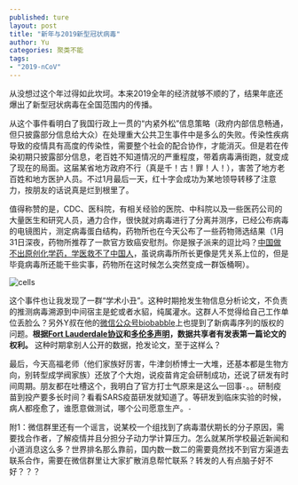 ```yaml
---
published: ture
layout: post
title: "新年与2019新型冠状病毒"
author: Yu
categories: 聚类不能
tags:
- "2019-nCoV"
---
```


从没想过这个年过得如此坎坷。本来2019全年的经济就够不顺的了，结果年底还爆出了新型冠状病毒在全国范围内的传播。

从这个事件看明白了我国行政上一贯的“内紧外松”信息策略（政府内部信息畅通，但只披露部分信息给大众）在处理重大公共卫生事件中是多么的失败。传染性疾病导致的疫情具有高度的传染性，需要整个社会的配合协作，才能消灭。但是若在传染初期只披露部分信息，老百姓不知道情况的严重程度，带着病毒满街跑，就变成了现在的局面。这届某省地方政府不行（真是千！古！罪！人！），害苦了地方老百姓和地方医护人员。不过1月最后一天，红十字会成功为某地领导转移了注意力，按朋友的话说真是烂到根里了。

值得称赞的是，CDC、医科院，有相关经验的医院、中科院以及一些医药公司的大量医生和研究人员，通力合作，很快就对病毒进行了分离并测序，已经公布病毒的电镜图片，测定病毒蛋白结构，药物所也在今天公布了一些药物筛选结果（1月31日深夜，药物所推荐了一款官方致癌安慰剂。你是猴子派来的逗比吗？<u>中国做不出原创化学药，学医救不了中国人</u>，虽说病毒所所长更像是凭关系上位的，但是毕竟病毒所还能干些实事，药物所在这时候怎么突然变成一群饭桶啊）。

![cells](https://imgs.xkcd.com/comics/cells.png)

这个事件也让我发现了一群<q>学术小丑</q>。这种时期抢发生物信息分析论文，不负责的推测病毒溯源到中间宿主是蛇或者水貂，纯属灌水。这群人不觉得给自己工作单位丢脸么？另外Y叔在他的[微信公众号biobabble](https://mp.weixin.qq.com/s/1ydwtadMAIyjqNxWwgO7wA)上也提到了新病毒序列的版权的问题。**根据[Fort Lauderdale协议](https://en.wikipedia.org/wiki/Fort_Lauderdale_Agreement)和[多伦多声明](https://www.genome.gov/27533540/2009-news-feature-prepublication-data-sharing-the-toronto-statement)，数据共享者有发表第一篇论文的权利。** 这种时期拿别人公开的数据，抢发论文，至于这样么？

最后，今天高福老师（他们家族好厉害，牛津剑桥博士一大堆，还基本都是生物方向，别转型成学阀家族）还放了个大炮，说疫苗肯定会研制成功，还说了研发有时间周期。朋友都在吐槽这个，我明白了官方打士气原来是这么一回事<code>_-_</code>。。研制疫苗到投产要多长时间？看看SARS疫苗研发就知道了。等研发到临床实验的时候，病人都痊愈了，谁愿意做测试，哪个公司愿意生产。<code>_-_</code>

附1：微信群里还有一个谣言，说某校一个组找到了病毒潜伏期长的分子原因，需要找合作者，了解疫情并且分担分子动力学计算压力。怎么就某所学校最近新闻和小道消息这么多？世界排名那么靠前，国内数一数二的需要竟然找不到官方渠道去联系合作，需要在微信群里让大家扩散消息帮忙联系？转发的人有点脑子好不好？？？
